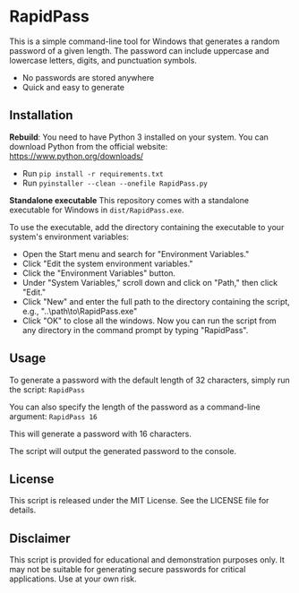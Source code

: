 # RapidPass
This is a simple command-line tool for Windows that generates a random password of a given length. The password can include uppercase and lowercase letters, digits, and punctuation symbols.

- No passwords are stored anywhere
- Quick and easy to generate

## Installation
**Rebuild**:
You need to have Python 3 installed on your system. You can download Python from the official website: https://www.python.org/downloads/
- Run `pip install -r requirements.txt`
- Run `pyinstaller --clean --onefile RapidPass.py`

**Standalone executable**
This repository comes with a standalone executable for Windows in `dist/RapidPass.exe`.

To use the executable, add the directory containing the executable to your system's environment variables:

- Open the Start menu and search for "Environment Variables."
- Click "Edit the system environment variables."
- Click the "Environment Variables" button.
- Under "System Variables," scroll down and click on "Path," then click "Edit."
-  Click "New" and enter the full path to the directory containing the script, e.g., "..\path\to\RapidPass.exe"
- Click "OK" to close all the windows.
Now you can run the script from any directory in the command prompt by typing "RapidPass".

## Usage
To generate a password with the default length of 32 characters, simply run the script:
`RapidPass`

You can also specify the length of the password as a command-line argument:
`RapidPass 16`

This will generate a password with 16 characters.

The script will output the generated password to the console.

## License
This script is released under the MIT License. See the LICENSE file for details.

## Disclaimer
This script is provided for educational and demonstration purposes only. It may not be suitable for generating secure passwords for critical applications. Use at your own risk.